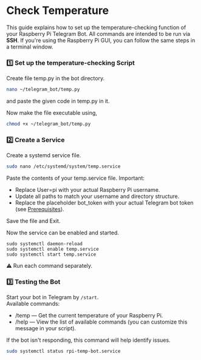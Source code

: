 # Check Temperature
  This guide explains how to set up the temperature-checking function of your Raspberry Pi Telegram Bot. All commands are intended to be run via **SSH**. If you're using the Raspberry Pi GUI, you can follow the same steps in a terminal window.

### 1️⃣ Set up the temperature-checking Script
Create file temp.py in the bot directory.  

```bash
nano ~/telegram_bot/temp.py
```
  
and paste the given code in temp.py in it.  
  
  
Now make the file executable using,  
  ```bash
chmod +x ~/telegram_bot/temp.py  
  ```

### 2️⃣ Create a Service  
Create a systemd service file.  
  ```bash
sudo nano /etc/systemd/system/temp.service
 ``` 
Paste the contents of your temp.service file. Important:  
- Replace User=pi with your actual Raspberry Pi username.  
- Update all paths to match your username and directory structure.  
- Replace the placeholder bot_token with your actual Telegram bot token (see [Prerequisites](https://github.com/nexesninja/raspberrypi-telegram-bot/blob/main/prerequisites.md#1-create-a-telegram-bot)).  
  
Save the file and Exit.  

Now the service can be enabled and started.  
  
    sudo systemctl daemon-reload
    sudo systemctl enable temp.service
    sudo systemctl start temp.service 
      
⚠️ Run each command separately. 

### 3️⃣ Testing the Bot
Start your bot in Telegram by `/start`.    
Available commands:
- /temp — Get the current temperature of your Raspberry Pi.
- /help — View the list of available commands (you can customize this message in your script).

If the bot isn't responding, this command will help identify issues.   
```bash
sudo systemctl status rpi-temp-bot.service
```

